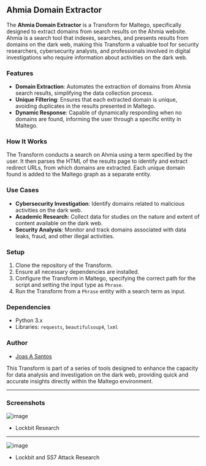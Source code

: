 ## Ahmia Domain Extractor

The **Ahmia Domain Extractor** is a Transform for Maltego, specifically designed to extract domains from search results on the Ahmia website. Ahmia is a search tool that indexes, searches, and presents results from domains on the dark web, making this Transform a valuable tool for security researchers, cybersecurity analysts, and professionals involved in digital investigations who require information about activities on the dark web.

### Features
- **Domain Extraction**: Automates the extraction of domains from Ahmia search results, simplifying the data collection process.
- **Unique Filtering**: Ensures that each extracted domain is unique, avoiding duplicates in the results presented in Maltego.
- **Dynamic Response**: Capable of dynamically responding when no domains are found, informing the user through a specific entity in Maltego.

### How It Works
The Transform conducts a search on Ahmia using a term specified by the user. It then parses the HTML of the results page to identify and extract redirect URLs, from which domains are extracted. Each unique domain found is added to the Maltego graph as a separate entity.

### Use Cases
- **Cybersecurity Investigation**: Identify domains related to malicious activities on the dark web.
- **Academic Research**: Collect data for studies on the nature and extent of content available on the dark web.
- **Security Analysis**: Monitor and track domains associated with data leaks, fraud, and other illegal activities.

### Setup
1. Clone the repository of the Transform.
2. Ensure all necessary dependencies are installed.
3. Configure the Transform in Maltego, specifying the correct path for the script and setting the input type as `Phrase`.
4. Run the Transform from a `Phrase` entity with a search term as input.

### Dependencies
- Python 3.x
- Libraries: `requests`, `beautifulsoup4`, `lxml`

### Author
- [Joas A Santos](https://www.linkedin.com/in/joas-antonio-dos-santos/)

This Transform is part of a series of tools designed to enhance the capacity for data analysis and investigation on the dark web, providing quick and accurate insights directly within the Maltego environment.

---
### Screenshots
![image](https://github.com/CyberSecurityUP/AhmiaDomainExtractor-Maltegoce/assets/34966120/8f508eae-ee33-4f1a-8775-4e1850beb3c0)
- Lockbit Research
---
![image](https://github.com/CyberSecurityUP/AhmiaDomainExtractor-Maltegoce/assets/34966120/7d3cfa8c-2b28-4844-a2f2-a9441388e8c6)
- Lockbit and SS7 Attack Research
